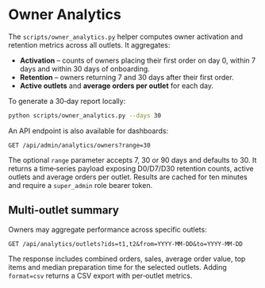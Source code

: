 # Owner Analytics

The `scripts/owner_analytics.py` helper computes owner activation and retention
metrics across all outlets. It aggregates:

- **Activation** – counts of owners placing their first order on day 0, within 7
  days and within 30 days of onboarding.
- **Retention** – owners returning 7 and 30 days after their first order.
- **Active outlets** and **average orders per outlet** for each day.

To generate a 30‑day report locally:

```bash
python scripts/owner_analytics.py --days 30
```

An API endpoint is also available for dashboards:

```
GET /api/admin/analytics/owners?range=30
```

The optional ``range`` parameter accepts 7, 30 or 90 days and defaults to 30.
It returns a time‑series payload exposing D0/D7/D30 retention counts, active
outlets and average orders per outlet. Results are cached for ten minutes and
require a ``super_admin`` role bearer token.

## Multi‑outlet summary

Owners may aggregate performance across specific outlets:

```
GET /api/analytics/outlets?ids=t1,t2&from=YYYY-MM-DD&to=YYYY-MM-DD
```

The response includes combined orders, sales, average order value, top items
and median preparation time for the selected outlets. Adding ``format=csv``
returns a CSV export with per‑outlet metrics.
